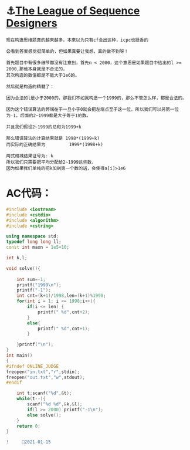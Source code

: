 ⚓[The League of Sequence Designers](https://codeforces.com/gym/102460)
=====
    
    现在构造思维题真的越来越多，本来以为只有cf会出这种，icpc也挺香的
    
    😧看到答案感觉挺简单的，但如果真要让我想，真的做不到呀！
    
    首先题目中有很多细节都没有注意到，首先n < 2000，这个意思是如果题目中给出的l >= 2000,那他本身就是不合法的，
    其次构造的数值都是不能大于1e6的。
    
    然后就是构造的精髓了：
    
    因为合法的l是小于2000的，那我们不如就构造一个1999的，那么不管怎么样，都是合法的。
    
    因为这个错误算法的弊端在于一旦小于0就会把左端点至于这一位，所以我们可以另第一位为-1，后面的2~1999都是大于等于1的数。
    
    并且我们假设2~1999的总和为1999+k
    
    那么错误算法的计算结果就是 1998*(1999+k)
    而实际的正确结果为         1999*(1998+k)
    
    两式相减结果证号为: k
    所以我们只需要把平均分配给2~1999这些数，
    因为如果我们单纯的把k加到第一个数的话，会使得a[i]>1e6

AC代码：
===
```C++
#include <iostream>
#include <cstdio>
#include <algorithm>
#include <cstring>

using namespace std;
typedef long long ll;
const int maxn = 1e5+10;

int k,l;

void solve(){
	
	int sum=-1;
	printf("1999\n");
	printf("-1");
	int cnt=(k+1)/1998,len=(k+1)%1998;
	for(int i = 1; i <= 1998;i++){
		if(i <= len) {
			printf(" %d",cnt+2);
		}
		else{
			printf(" %d",cnt+1);
		}

	}printf("\n");
}
int main()
{
#ifndef ONLINE_JUDGE
freopen("in.txt","r",stdin);
freopen("out.txt","w",stdout);
#endif

	int t;scanf("%d",&t);
	while(t--){
		scanf("%d %d",&k,&l);
		if(l >= 2000) printf("-1\n");
		else solve();
	}
	return 0;
}
```
```diff
!     💫2021-01-15
```
